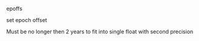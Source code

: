 <span style='color:var(--vscode-symbolIcon-methodForeground);'>epoffs</span> 

set epoch offset

Must be no longer then 2 years to fit into single float with second precision
